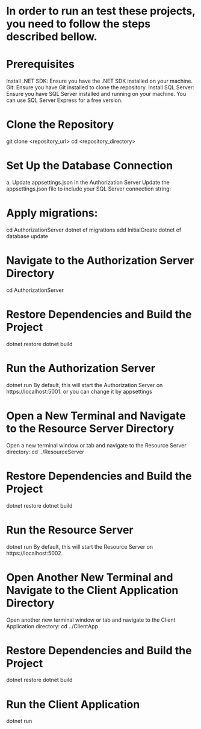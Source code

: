 # In order to run an test these projects, you need to follow the steps described bellow.

# Prerequisites
Install .NET SDK: Ensure you have the .NET SDK installed on your machine.
Git: Ensure you have Git installed to clone the repository.
Install SQL Server: Ensure you have SQL Server installed and running on your machine. You can use SQL Server Express for a free version.

# Clone the Repository
git clone <repository_url>
cd <repository_directory>

# Set Up the Database Connection
a. Update appsettings.json in the Authorization Server
Update the appsettings.json file to include your SQL Server connection string:

# Apply migrations:
cd AuthorizationServer
dotnet ef migrations add InitialCreate
dotnet ef database update

# Navigate to the Authorization Server Directory
cd AuthorizationServer

# Restore Dependencies and Build the Project
dotnet restore
dotnet build

# Run the Authorization Server
dotnet run
By default, this will start the Authorization Server on https://localhost:5001. or you can change it by appsettings

# Open a New Terminal and Navigate to the Resource Server Directory
Open a new terminal window or tab and navigate to the Resource Server directory:
cd ../ResourceServer

# Restore Dependencies and Build the Project
dotnet restore
dotnet build

# Run the Resource Server
dotnet run
By default, this will start the Resource Server on https://localhost:5002.

# Open Another New Terminal and Navigate to the Client Application Directory
Open another new terminal window or tab and navigate to the Client Application directory:
cd ../ClientApp

# Restore Dependencies and Build the Project
dotnet restore
dotnet build

# Run the Client Application
dotnet run

